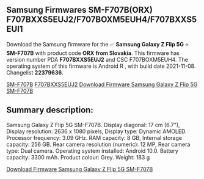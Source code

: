 <h2>Samsung Firmwares SM-F707B(ORX) F707BXXS5EUJ2/F707BOXM5EUH4/F707BXXS5EUI1</h2>
Download the Samsung firmware for the ✅ <strong>Samsung Galaxy Z Flip 5G </strong> ⭐ <strong>SM-F707B</strong> with product code <strong>ORX</strong> <strong> from Slovakia</strong>. This firmware has version number PDA <strong>F707BXXS5EUJ2</strong> and CSC F707BOXM5EUH4. The operating system of this firmware is Android R , with build date 2021-11-08. Changelist <strong>22379636</strong>.


[SM-F707B](https://samfirm.shop/samsung/model/SM-F707B)
[F707BXXS5EUJ2](https://samfirm.shop/samsung/pda/F707BXXS5EUJ2)
[Download Firmware Samsung Galaxy Z Flip 5G SM-F707B](https://samfirm.shop/samsung/firmware/472982)
<h2>Summary description:</h2>
<p>Samsung Galaxy Z Flip 5G SM-F707B. Display diagonal: 17 cm (6.7"), Display resolution: 2636 x 1080 pixels, Display type: Dynamic AMOLED. Processor frequency: 3.09 GHz. RAM capacity: 8 GB, Internal storage capacity: 256 GB. Rear camera resolution (numeric): 12 MP, Rear camera type: Dual camera. Operating system installed: Android 10.0. Battery capacity: 3300 mAh. Product colour: Grey. Weight: 183 g</p>


[Download Firmware Samsung Galaxy Z Flip 5G SM-F707B](https://samfirm.shop/samsung/firmware/472982)
